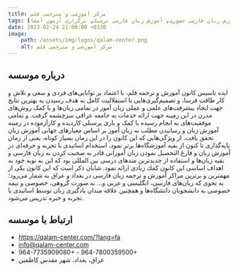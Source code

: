 ```yaml
---
title: مرکز آموزشی و مترجمی قلم
tags: [آموزش زبان فارسی حضوری, آموزش زبان فارسی ترمیک, برگزاری آزمون آمفا]
date: 2023-02-24 21:00:00 +0330
image: 
    path: /assets/img/logos/qalam-center.png
    alt: مرکز آموزشی و مترجمی قلم
---
```


## درباره موسسه
ایده تاسیس کانون آموزش و ترجمه قلم، با اعتماد بر توانایی‌های فردی و سعی و تلاش و کار طاقت فرسا، و تصمیم‌گیری‌هایی با استقلالیت کامل به هدف رسیدن به بهترین نتایج جهت ایجاد پیشرفت‌های علمی و عملی زبان آموز در تمامی زبان‌ها و با کمک روش‌های مدرن در این زمینه جهت ارائه خدمات به جامعه عراقی سرچشمه گرفت. و تمامى موفقیت‌هاى به انجام رسیده با کمک و یاری پرسنلی کاردیده و کارآزموده در زمینه آموزش زبان و رسانیدن مطلب به زبان آموز بر اساس معیارهاى جهانی آموزش زبان تحقق یافت. از ویژگی‌هایى كه این‌ كانون را در این زمان بسیار کوتاه، یعنى از زمان پایه‌گذاری تا کنون از بقیه آموزشگاه‌ها برتر نمود، استخدام اساتیدى با تجربه و حرفه‌اى در آموزش زبان و فارغ التحصیل نمودن زبان آموزانى قادر به صحبت کردن به زبان فارسی و بقیه زبان‌ها و استفاده از جدیدترین متدهاى درسی بین المللى بود که این به نوبه خود به اهداف اساسی این كانون كمك زیادى ارائه نمود. شایان ذکر است که این كانون یکی از مهمترین و برترین مراکز آموزش و ترجمه زبان فارسی در بغداد و عراق به شمار می‌رود‌؛ به نحوی که زبان‌های فارسی، انگلیسی و عربی و… به صورت گروهی، خصوصی و نیمه خصوصی به دانشجویان دانشگاه‌ها و همچنین علاقه مندان یادگیری زبان توسط اساتیدى با تجربه و خبره تدریس می‌شود.

## ارتباط با موسسه

- https://qalam-center.com/?lang=fa
- info@qalam-center.com
- 964-7735909080+ - 964-7800359500+
- عراق، بغداد، شهر مقدس کاظمین